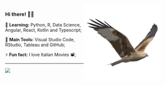 <img src = ".github/ave.png" width = "250px" align = "right">

### Hi there! 👩‍💻


🌱 **Learning:** Python, R, Data Science, Angular, React, Kotlin and Typescript;

:school_satchel: **Main Tools:** Visual Studio Code, RStudio, Tableau and GitHub;

⚡ **Fun fact:** I love Italian Movies 📽️;

---

<div>
<img height="70%" align="left" src="https://github-readme-stats.vercel.app/api/top-langs/?username=brdoliveira&layout=compact&langs_count=7&theme=onedark">
</div>

